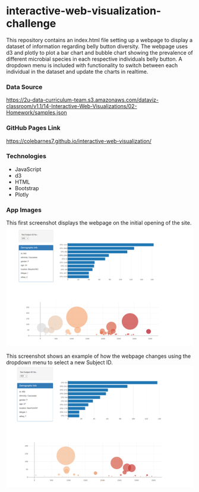 # interactive-web-visualization-challenge

This repository contains an index.html file setting up a webpage to display a dataset of information regarding belly button diversity. The webpage uses d3 and plotly to plot a bar chart and bubble chart showing the prevalence of different microbial species in each respective individuals belly button. A dropdown menu is included with functionality to switch between each individual in the dataset and update the charts in realtime.

### Data Source

https://2u-data-curriculum-team.s3.amazonaws.com/dataviz-classroom/v1.1/14-Interactive-Web-Visualizations/02-Homework/samples.json

### GitHub Pages Link

https://colebarnes7.github.io/interactive-web-visualization/

### Technologies

- JavaScript
- d3
- HTML
- Bootstrap
- Plotly

### App Images

This first screenshot displays the webpage on the initial opening of the site.
<br>
![webpage1](images/940_webpage.png)
<br>
<br>
This screenshot shows an example of how the webpage changes using the dropdown menu to select a new Subject ID.
<br>
![webpage2](images/955_webpage.png)
